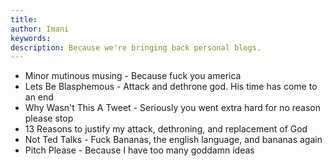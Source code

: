 ```yaml
---
title: 
author: Imani
keywords:
description: Because we're bringing back personal blogs. 
---
```


- Minor mutinous musing - Because fuck you america
- Lets Be Blasphemous - Attack and dethrone god. His time has come to an end
- Why Wasn't This A Tweet - Seriously you went extra hard for no reason please stop
- 13 Reasons to justify my attack, dethroning, and replacement of God
- Not Ted Talks - Fuck Bananas, the english language, and bananas again
- Pitch Please - Because I have too many goddamn ideas
